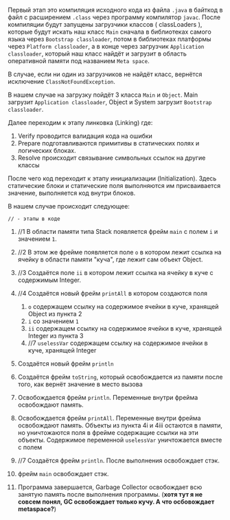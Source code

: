 Первый этап это компиляция исходного кода из файла `.java` в байткод в файл с расширением `.class` через программу
компилятор `javac`. После компиляции будут запущены загрузчики классов ( classLoaders ), которые будут искать наш
класс `Main` сначала в библиотеках самого языка через `Bootstrap classloader`, потом в библиотеках платформы через `Platform
classloader`, а в конце через загрузчик `Application classloader`, который наш класс найдёт и загрузит в область оперативной
памяти под названием `Meta space`.

В случае, если ни один из загрузчиков не найдёт класс, вернётся исключение `ClassNotFoundException`.

В нашем случае на загрузку пойдёт 3 класса `Main` и `Object`. Main загрузит `Application classloader`, 
Object и System загрузит `Bootstrap classloader`.

Далее переходим к этапу линковка (Linking) где: 
1) Verify проводится валидация кода на ошибки
2) Prepare подготавливаются примитивы в статических полях и логических блоках.
3) Resolve происходит связывание символьных ссылок на другие классы

После чего код переходит к этапу инициализации (Initialization). Здесь статические блоки и статические поля выполняются 
им присваивается значение, выполняется код внутри блоков. 

В нашем случае происходит следующее:

    // - этапы в коде 

1) //1 В области памяти типа Stack появляется фрейм `main` с полем `i` и значением `1`.
2) //2 В этом же фрейме появляется поле `o` в котором лежит ссылка на ячейку в области памяти "куча", где
лежит сам объект Object.
3) //3 Создаётся поле `ii` в котором лежит ссылка на ячейку в куче с содержимым Integer.
4) //4 Создаётся новый фрейм `printAll` в котором создаются поля 
    1) `o` содержащем ссылку на содержимое ячейки в куче, хранящей Object из пункта 2
    2) `i` со значением `1`
    3) `ii` содержащем ссылку на содержимое ячейки в куче, хранящей Integer из пункта 3
    4)  //7 `uselessVar` содержащем ссылку на содержимое ячейки в куче, хранящей Integer
    
5) Создаётся новый фрейм `println` 
6) Создаётся фрейм `toString`, который освобождается из памяти после того, как вернёт значение в место вызова
7) Освобождается фрейм `println`. Переменные внутри фрейма освобождают память.
8) Освобождается фрейм `printAll`. Переменные внутри фрейма освобождают память. Объекты из пункта 
   4i и 4iii остаются в памяти, но уничтожаются поля в фрейме содержащие ссылки на эти объекты.
   Содержимое переменной `uselessVar` уничтожается вместе с полем
   
9) //7 Создаётся фрейм `println`. После выполнения освобождает стэк.
10) фрейм `main` освобождает стэк.
11) Программа завершается, Garbage Collector освобождает всю занятую память после выполнения программы. (**хотя тут я не совсем понял, GC освобождает только кучу. А что осбовождает metaspace?**)



